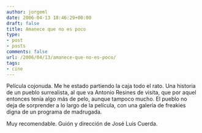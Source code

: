 ```yaml
---
author: jorgeml
date: 2006-04-13 18:46:29+00:00
draft: false
title: Amanece que no es poco
type: 
- post
- posts
comments: false
url: /2006/04/13/amanece-que-no-es-poco/
tags:
- cine
---
```


Película cojonuda. Me he estado partiendo la caja todo el rato. Una historia de un pueblo surrealista, al que va Antonio Resines de visita, que por aquel entonces tenía algo más de pelo, aunque tampoco mucho. El pueblo no deja de sorprender a lo largo de la película, con una galería de freakies digna de un programa de madrugada.

Muy recomendable. Guión y dirección de José Luis Cuerda.
